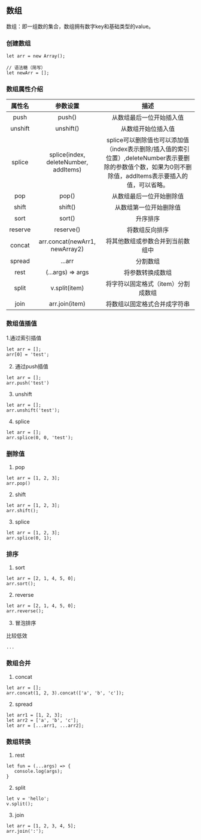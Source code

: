 ## 数组

数组：即一组数的集合，数组拥有数字key和基础类型的value。

### 创建数组

```
let arr = new Array();

// 语法糖（简写）
let newArr = [];
```

### 数组属性介绍

|属性名|参数设置|描述|
|:--:|:--:|:--:|
|push|push()|从数组最后一位开始插入值|
|unshift|unshift()|从数组开始位插入值|
|splice|splice(index, deleteNumber, addItems)| splice可以删除值也可以添加值（index表示删除/插入值的索引位置）,deleteNumber表示要删除的参数值个数，如果为0则不删除值，addItems表示要插入的值，可以省略。|
|pop|pop()|从数组最后一位开始删除值|
|shift|shift()|从数组第一位开始删除值|
|sort|sort()|升序排序|
|reserve|reserve()|将数组反向排序|
|concat| arr.concat(newArr1, newArray2)|将其他数组或参数合并到当前数组中|
|spread| ...arr |分割数组|
|rest| (...args) => args |将参数转换成数组|
|split| v.split(item) |将字符以固定格式（item）分割成数组|
|join| arr.join(item) |将数组以固定格式合并成字符串|


### 数组值插值

1.通过索引插值

```
let arr = [];
arr[0] = 'test';
```

2. 通过push插值


```
let arr = [];
arr.push('test')
```

3. unshift

```
let arr = [];
arr.unshift('test');
```

4. splice

```
let arr = [];
arr.splice(0, 0, 'test');
```

### 删除值

1. pop

```
let arr = [1, 2, 3];
arr.pop()
```

2. shift

```
let arr = [1, 2, 3];
arr.shift();
```

3. splice

```
let arr = [1, 2, 3];
arr.splice(0, 1);
```

### 排序

1. sort

```
let arr = [2, 1, 4, 5, 0];
arr.sort();
```

2. reverse

```
let arr = [2, 1, 4, 5, 0];
arr.reverse();
```

3. 冒泡排序

比较低效
```
...
```

### 数组合并

1. concat

```
let arr = [];
arr.concat(1, 2, 3).concat(['a', 'b', 'c']);
```

2. spread

```
let arr1 = [1, 2, 3];
let arr2 = ['a', 'b', 'c'];
let arr = [...arr1, ...arr2];
```

### 数组转换

1. rest

```
let fun = (...args) => {
   console.log(args);
}
```

2. split

```
let v = 'hello';
v.split();
```
3. join

```
let arr = [1, 2, 3, 4, 5];
arr.join(':');
```

